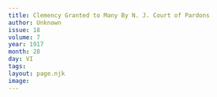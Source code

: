 ```yaml
---
title: Clemency Granted to Many By N. J. Court of Pardons
author: Unknown
issue: 18
volume: 7
year: 1917
month: 28
day: VI
tags:
layout: page.njk
image:
---
```





